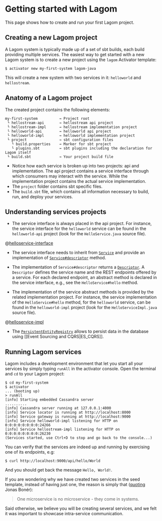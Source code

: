 # Getting started with Lagom

This page shows how to create and run your first Lagom project.

## Creating a new Lagom project

A Lagom system is typically made up of a set of sbt builds, each build providing multiple services.  The easiest way to get started with a new Lagom system is to create a new project using the `lagom` Activator template:

```
$ activator new my-first-system lagom-java
```

This will create a new system with two services in it: `helloworld` and `hellostream`.

## Anatomy of a Lagom project

The created project contains the following elements:

```
my-first-system          → Project root
 └ hellostream-api       → hellostream api project
 └ hellostream-impl      → hellostream implementation project
 └ helloworld-api        → helloworld api project
 └ helloworld-impl       → helloworld implementation project
 └ project               → sbt configuration files
   └ build.properties    → Marker for sbt project
   └ plugins.sbt         → sbt plugins including the declaration for Lagom itself
 └ build.sbt             → Your project build file
```

* Notice how each service is broken up into two projects: api and implementation. The api project contains a service interface through which consumers may interact with the service. While the implementation project contains the actual service implementation.
* The `project` folder contains sbt specific files.
* The `build.sbt` file, which contains all information necessary to build, run, and deploy your services.   

## Understanding services projects

* The service interface is always placed in the api project. For instance, the service interface for the `helloworld` service can be found in the `helloworld-api` project (look for the `HelloService.java` source file).

@[helloservice-interface](code/sample/helloworld/api/HelloService.java)

* The service interface needs to inherit from [`Service`](api/index.html?com/lightbend/lagom/javadsl/api/Service.html) and provide an implementation of [`Service#descriptor`](api/index.html?com/lightbend/lagom/javadsl/api/Service.html#descriptor--) method.

* The implementation of `Service#descriptor` returns a [`Descriptor`](api/index.html?com/lightbend/lagom/javadsl/api/Descriptor.html). A `Descriptor` defines the service name and the REST endpoints offered by a service. For each declared endpoint, an abstract method is declared in the service interface, e.g., see the `HelloService#hello` method.

* The implementation of the service abstract methods is provided by the related implementation project. For instance, the service implementation of the `HelloService#hello` method, for the `helloworld` service, can be found in the `helloworld-impl` project (look for the `HelloServiceImpl.java` source file).

@[helloservice-impl](code/sample/helloworld/impl/HelloServiceImpl.java)

* The [`PersistentEntityRegistry`](api/index.html?com/lightbend/lagom/javadsl/persistence/PersistentEntityRegistry.html) allows to persist data in the database using [[Event Sourcing and CQRS|ES_CQRS]].

## Running Lagom services

Lagom includes a development environment that let you start all your services by simply typing `runAll` in the activator console. Open the terminal and `cd` to your Lagom project:

```console
$ cd my-first-system
$ activator
... (booting up)
> runAll
[info] Starting embedded Cassandra server
..........
[info] Cassandra server running at 127.0.0.1:4000
[info] Service locator is running at http://localhost:8000
[info] Service gateway is running at http://localhost:9000
[info] Service helloworld-impl listening for HTTP on 0:0:0:0:0:0:0:0:24266
[info] Service hellostream-impl listening for HTTP on 0:0:0:0:0:0:0:0:26230
(Services started, use Ctrl+D to stop and go back to the console...)
```

You can verify that the services are indeed up and running by exercising one of its endpoints, e.g:

```console
$ curl http://localhost:9000/api/hello/World
```

And you should get back the message `Hello, World!`.

If you are wondering why we have created two services in the seed template, instead of having just one, the reason is simply that ([quoting](https://twitter.com/jboner/status/699536472442011648) Jonas Bonér):

> One microservice is no microservice - they come in systems.

Said otherwise, we believe you will be creating several services, and we felt it was important to showcase intra-service communication.
